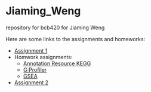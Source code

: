 # Jiaming_Weng
repository for bcb420 for Jiaming Weng

Here are some links to the assignments and homeworks:
- [Assignment 1](https://github.com/bcb420-2023/Jiaming_Weng/tree/main/Assignment1)
- Homwork assignments:
  - [Annotation Resource KEGG](https://github.com/bcb420-2023/Jiaming_Weng/wiki/Annotation-Resource-KEGG)
  - [G:Profiler](https://github.com/bcb420-2023/Jiaming_Weng/wiki/G:Profiler)
  - [GSEA](https://github.com/bcb420-2023/Jiaming_Weng/wiki/GSEA)
- [Assignment 2](https://github.com/bcb420-2023/Jiaming_Weng/tree/main/Assignment2)
